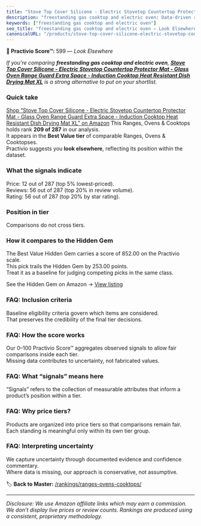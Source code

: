 ```yaml
---
title: "Stove Top Cover Silicone - Electric Stovetop Countertop Protector Mat - Glass Oven Range Guard Extra Space - Induction Cooktop Heat Resistant Dish Drying Mat XL"
description: "freestanding gas cooktop and electric oven: Data-driven ranking using the Practivio Score™. Positioned by quality, value, demand, findability, momentum."
keywords: ["freestanding gas cooktop and electric oven"]
seo_title: "freestanding gas cooktop and electric oven — Look Elsewhere (2025)"
canonicalURL: "/products/stove-top-cover-silicone-electric-stovetop-countertop-protector-mat-glass-oven-range-guard-extra-space-induction-cooktop-heat-resistant-dish-drying-mat-xl-B0DBZ6G2RZ/"
---
```


**🚫 Practivio Score™:** 599 — _Look Elsewhere_


*If you're comparing **freestanding gas cooktop and electric oven**, **[Stove Top Cover Silicone - Electric Stovetop Countertop Protector Mat - Glass Oven Range Guard Extra Space - Induction Cooktop Heat Resistant Dish Drying Mat XL](https://www.amazon.com/dp/B0DBZ6G2RZ?tag=practivio-20)** is a strong alternative to put on your shortlist.*
### Quick take
[Shop “Stove Top Cover Silicone - Electric Stovetop Countertop Protector Mat - Glass Oven Range Guard Extra Space - Induction Cooktop Heat Resistant Dish Drying Mat XL” on Amazon](https://www.amazon.com/dp/B0DBZ6G2RZ?tag=practivio-20)
This Ranges, Ovens & Cooktops holds rank **209 of 287** in our analysis.  
It appears in the **Best Value tier** of comparable Ranges, Ovens & Cooktopses.  
Practivio suggests you **look elsewhere**, reflecting its position within the dataset.

### What the signals indicate
Price: 12 out of 287 (top 5% lowest-priced).  
Reviews: 56 out of 287 (top 20% in review volume).  
Rating: 56 out of 287 (top 20% by star rating).  

### Position in tier
Comparisons do not cross tiers.

### How it compares to the Hidden Gem
The Best Value Hidden Gem carries a score of 852.00 on the Practivio scale.  
This pick trails the Hidden Gem by 253.00 points.  
Treat it as a baseline for judging competing picks in the same class.  

See the Hidden Gem on Amazon → [View listing](https://www.amazon.com/dp/B0CHJ5HFNB?tag=practivio-20)

### FAQ: Inclusion criteria
Baseline eligibility criteria govern which items are considered.  
That preserves the credibility of the final tier decisions.

### FAQ: How the score works
Our 0–100 Practivio Score™ aggregates observed signals to allow fair comparisons inside each tier.  
Missing data contributes to uncertainty, not fabricated values.

### FAQ: What “signals” means here
“Signals” refers to the collection of measurable attributes that inform a product’s position within a tier.

### FAQ: Why price tiers?
Products are organized into price tiers so that comparisons remain fair.  
Each standing is meaningful only within its own tier group.

### FAQ: Interpreting uncertainty
We capture uncertainty through documented evidence and confidence commentary.  
Where data is missing, our approach is conservative, not assumptive.


🏷️ **Back to Master:** [/rankings/ranges-ovens-cooktops/](/rankings/ranges-ovens-cooktops/)

---
_Disclosure: We use Amazon affiliate links which may earn a commission. We don’t display live prices or review counts. Rankings are produced using a consistent, proprietary methodology._
